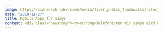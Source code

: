 ```yaml
---
image: https://sinnerschrader.news/media/filer_public_thumbnails/filer_public/c7/f1/c7f120ef-24c5-4311-b3c1-0369c46ae6e0/varfoldersdjk8pxf42x64d8fxslz8jcc8fc0000gnttmpa3ncps__480x288_q85_crop_subsampling-2_upscale.png
date: "2010-12-27"
title: Mobile Apps für simyo
content: <div class="newsbody"><p><strong>Telefonieren mit simyo wird künftig noch einfacher und komfortabler. SinnerSchrader hat für den Düsseldorfer Mobilfunk-Anbieter die App “Mein simyo” entwickelt, die auf iPhones und Android-Geräten läuft. Mit “Mein simyo” haben Nutzer jederzeit den vollen Überblick über ihren Tarif und können ihn nun auch von unterwegs mühelos verwalten.</strong></p><p>simyo Kunden können so bequem ihren Kontostand überprüfen, ihr Guthaben aufladen oder die Verbindungsübersicht einsehen. Darüber hinaus haben sie den Verbrauch ihren Datenvolumens jederzeit im Blick und können bei Bedarf weitere Optionen hinzubuchen. Zudem zeigt die kostenlose simyo-App aktuelle Tweets des Twitterprofils @simyo_ticker an, so dass Kunden stets auf dem aktuellen Stand bleiben.</p><p>“Bei der Entwicklung von “Mein simyo” haben wir großen Wert auf einfach Bedienbarkeit und Performance gelegt. Die App orientiert sich konsequent an den Bedürfnissen des Telefonkunden” so Matthias Schrader, CEO SinnerSchrader.</p></div>
---
```

